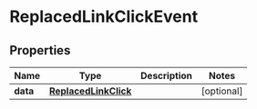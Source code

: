 

# ReplacedLinkClickEvent


## Properties

Name | Type | Description | Notes
------------ | ------------- | ------------- | -------------
**data** | [**ReplacedLinkClick**](ReplacedLinkClick.md) |  |  [optional]



